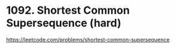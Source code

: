 # 1092. Shortest Common Supersequence (hard)

https://leetcode.com/problems/shortest-common-supersequence
